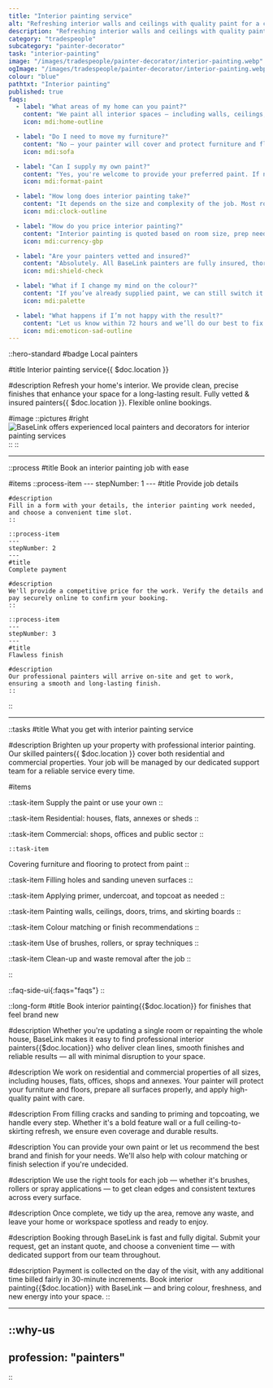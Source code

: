```yaml
---
title: "Interior painting service"
alt: "Refreshing interior walls and ceilings with quality paint for a clean, vibrant finish"
description: "Refreshing interior walls and ceilings with quality paint for a clean, vibrant finish"
category: "tradespeople"
subcategory: "painter-decorator"
task: "interior-painting"
image: "/images/tradespeople/painter-decorator/interior-painting.webp"
ogImage: "/images/tradespeople/painter-decorator/interior-painting.webp"
colour: "blue"
pathtxt: "Interior painting"
published: true
faqs:
  - label: "What areas of my home can you paint?"
    content: "We paint all interior spaces — including walls, ceilings, doors, trims, skirting boards, staircases, and feature walls. We can also paint built-in furniture on request."
    icon: mdi:home-outline

  - label: "Do I need to move my furniture?"
    content: "No — your painter will cover and protect furniture and flooring before starting. If large furniture needs moving, we can help shift it safely."
    icon: mdi:sofa

  - label: "Can I supply my own paint?"
    content: "Yes, you're welcome to provide your preferred paint. If not, we can supply high-quality interior paint in your chosen colour and finish."
    icon: mdi:format-paint

  - label: "How long does interior painting take?"
    content: "It depends on the size and complexity of the job. Most rooms take 1–2 days. We’ll provide a clear time estimate when you get your quote."
    icon: mdi:clock-outline

  - label: "How do you price interior painting?"
    content: "Interior painting is quoted based on room size, prep needed, number of coats, and materials. You'll receive a tailored quote before confirming."
    icon: mdi:currency-gbp

  - label: "Are your painters vetted and insured?"
    content: "Absolutely. All BaseLink painters are fully insured, thoroughly vetted and reviewed by other local customers. We only work with trusted professionals."
    icon: mdi:shield-check

  - label: "What if I change my mind on the colour?"
    content: "If you’ve already supplied paint, we can still switch it mid-job if you provide the new colour. If we’ve supplied paint, we’ll work with you on a fair solution to swap it out."
    icon: mdi:palette

  - label: "What happens if I’m not happy with the result?"
    content: "Let us know within 72 hours and we’ll do our best to fix the issue — whether it’s a touch-up or a return visit. Your satisfaction is our priority."
    icon: mdi:emoticon-sad-outline
---
```


::hero-standard
#badge
Local painters

#title
Interior painting service{{ $doc.location }}

#description
Refresh your home's interior. We provide clean, precise finishes that enhance your space for a long-lasting result. Fully vetted & insured painters{{ $doc.location }}. Flexible online bookings.

#image
    ::pictures
    #right
    ![BaseLink offers experienced local painters and decorators for interior painting services](/images/tradespeople/painter-decorator/interior-painting.webp)
    ::
::

---

::process
#title
Book an interior painting job with ease

#items
    ::process-item
    ---
    stepNumber: 1
    ---
    #title
    Provide job details

    #description
    Fill in a form with your details, the interior painting work needed, and choose a convenient time slot.
    ::
    
    ::process-item
    ---
    stepNumber: 2
    ---
    #title
    Complete payment

    #description
    We'll provide a competitive price for the work. Verify the details and pay securely online to confirm your booking.
    ::

    ::process-item
    ---
    stepNumber: 3
    ---
    #title
    Flawless finish

    #description
    Our professional painters will arrive on-site and get to work, ensuring a smooth and long-lasting finish.
    ::
::

---

::tasks
#title
What you get with interior painting service

#description
Brighten up your property with professional interior painting. Our skilled painters{{ $doc.location }} cover both residential and commercial properties. Your job will be managed by our dedicated support team for a reliable service every time.

#items

  ::task-item
  Supply the paint or use your own
  ::

  ::task-item
  Residential: houses, flats, annexes or sheds
  ::

  ::task-item
  Commercial: shops, offices and public sector
  ::

    ::task-item
  Covering furniture and flooring to protect from paint
  ::

  ::task-item
  Filling holes and sanding uneven surfaces
  ::

  ::task-item
  Applying primer, undercoat, and topcoat as needed
  ::

  ::task-item
  Painting walls, ceilings, doors, trims, and skirting boards
  ::

  ::task-item
  Colour matching or finish recommendations
  ::

  ::task-item
  Use of brushes, rollers, or spray techniques
  ::

  ::task-item
  Clean-up and waste removal after the job
  ::

::


::faq-side-ui{:faqs="faqs"}
::


::long-form
#title
Book interior painting{{$doc.location}} for finishes that feel brand new

#description
Whether you're updating a single room or repainting the whole house, BaseLink makes it easy to find professional interior painters{{$doc.location}} who deliver clean lines, smooth finishes and reliable results — all with minimal disruption to your space.

#description
We work on residential and commercial properties of all sizes, including houses, flats, offices, shops and annexes. Your painter will protect your furniture and floors, prepare all surfaces properly, and apply high-quality paint with care.

#description
From filling cracks and sanding to priming and topcoating, we handle every step. Whether it's a bold feature wall or a full ceiling-to-skirting refresh, we ensure even coverage and durable results.

#description
You can provide your own paint or let us recommend the best brand and finish for your needs. We'll also help with colour matching or finish selection if you're undecided.

#description
We use the right tools for each job — whether it's brushes, rollers or spray applications — to get clean edges and consistent textures across every surface.

#description
Once complete, we tidy up the area, remove any waste, and leave your home or workspace spotless and ready to enjoy.

#description
Booking through BaseLink is fast and fully digital. Submit your request, get an instant quote, and choose a convenient time — with dedicated support from our team throughout.

#description
Payment is collected on the day of the visit, with any additional time billed fairly in 30-minute increments. Book interior painting{{$doc.location}} with BaseLink — and bring colour, freshness, and new energy into your space.
::

---

::why-us
---
profession: "painters"
---
::